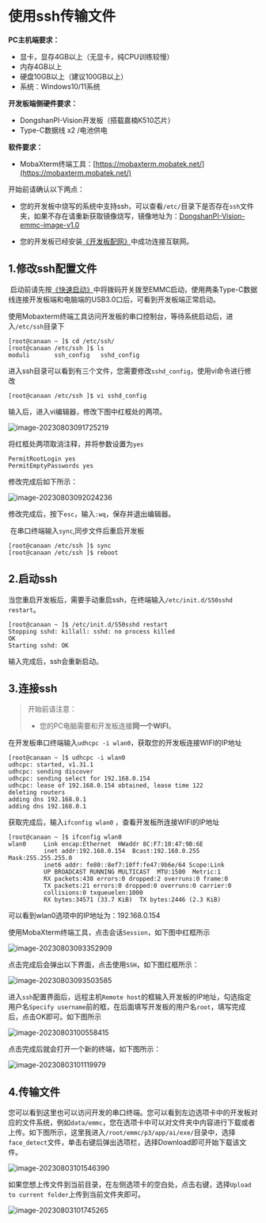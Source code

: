 # 使用ssh传输文件

**PC主机端要求：**

- 显卡，显存4GB以上（无显卡，纯CPU训练较慢）
- 内存4GB以上
- 硬盘10GB以上（建议100GB以上）
- 系统：Windows10/11系统

**开发板端侧硬件要求：**

- DongshanPI-Vision开发板（搭载嘉楠K510芯片）
- Type-C数据线 x2 /电池供电

**软件要求：**

- MobaXterm终端工具：[https://mobaxterm.mobatek.net/](https://mobaxterm.mobatek.net/)



开始前请确认以下两点：

- 您的开发板中烧写的系统中支持ssh，可以查看`/etc/`目录下是否存在`ssh`文件夹，如果不存在请重新获取镜像烧写，镜像地址为：[DongshanPI-Vision-emmc-image-v1.0](https://dongshanpi.cowtransfer.com/s/5eebd3648bdd48 ) 

- 您的开发板已经安装[《开发板配网》](https://canaan-docs.100ask.net/Basic/DongshanPI-Vision/03-BoardNetwork.html)中成功连接互联网。

## 1.修改ssh配置文件

​	启动前请先按[《快速启动》](https://canaan-docs.100ask.net/Basic/DongshanPI-Vision/02-QuickStart.html)中将拨码开关拨至EMMC启动，使用两条Type-C数据线连接开发板端和电脑端的USB3.0口后，可看到开发板端正常启动。

​	使用Mobaxterm终端工具访问开发板的串口控制台，等待系统启动后，进入`/etc/ssh`目录下

```
[root@canaan ~ ]$ cd /etc/ssh/
[root@canaan /etc/ssh ]$ ls
moduli       ssh_config   sshd_config
```

进入ssh目录可以看到有三个文件，您需要修改`sshd_config`，使用vi命令进行修改

```
[root@canaan /etc/ssh ]$ vi sshd_config
```

输入后，进入vi编辑器，修改下图中红框处的两项。

![image-20230803091725219](http://photos.100ask.net/canaan-docs/image-20230803091725219.png)

将红框处两项取消注释，并将参数设置为`yes`

```
PermitRootLogin yes
PermitEmptyPasswords yes
```

修改完成后如下所示：

![image-20230803092024236](http://photos.100ask.net/canaan-docs/image-20230803092024236.png)

修改完成后，按下`esc`，输入`:wq`，保存并退出编辑器。

​	在串口终端输入`sync`,同步文件后重启开发板

```
[root@canaan /etc/ssh ]$ sync
[root@canaan /etc/ssh ]$ reboot
```





## 2.启动ssh

​	当您重启开发板后，需要手动重启ssh，在终端输入`/etc/init.d/S50sshd restart`。

```
[root@canaan ~ ]$ /etc/init.d/S50sshd restart
Stopping sshd: killall: sshd: no process killed
OK
Starting sshd: OK
```

输入完成后，ssh会重新启动。



## 3.连接ssh

> 开始前请注意：
>
> - 您的PC电脑需要和开发板连接**同一个WIFI**。

​	在开发板串口终端输入`udhcpc -i wlan0`，获取您的开发板连接WIFI的IP地址

```
[root@canaan ~ ]$ udhcpc -i wlan0
udhcpc: started, v1.31.1
udhcpc: sending discover
udhcpc: sending select for 192.168.0.154
udhcpc: lease of 192.168.0.154 obtained, lease time 122
deleting routers
adding dns 192.168.0.1
adding dns 192.168.0.1
```

获取完成后，输入`ifconfig wlan0` ，查看开发板所连接WIFI的IP地址

```
[root@canaan ~ ]$ ifconfig wlan0
wlan0     Link encap:Ethernet  HWaddr 8C:F7:10:47:9B:6E
          inet addr:192.168.0.154  Bcast:192.168.0.255  Mask:255.255.255.0
          inet6 addr: fe80::8ef7:10ff:fe47:9b6e/64 Scope:Link
          UP BROADCAST RUNNING MULTICAST  MTU:1500  Metric:1
          RX packets:438 errors:0 dropped:2 overruns:0 frame:0
          TX packets:21 errors:0 dropped:0 overruns:0 carrier:0
          collisions:0 txqueuelen:1000
          RX bytes:34571 (33.7 KiB)  TX bytes:2446 (2.3 KiB)
```

可以看到wlan0选项中的IP地址为：192.168.0.154 



使用MobaXterm终端工具，点击会话`Session`，如下图中红框所示

![image-20230803093352909](http://photos.100ask.net/canaan-docs/image-20230803093352909.png)

点击完成后会弹出以下界面，点击使用`SSH`，如下图红框所示：

![image-20230803093503585](http://photos.100ask.net/canaan-docs/image-20230803093503585.png)

进入`ssh`配置界面后，远程主机`Remote host`的框输入开发板的IP地址，勾选指定用户名`Specify username`前的框，在后面填写开发板的用户名`root`，填写完成后，点击OK即可。如下图所示

![image-20230803100558415](http://photos.100ask.net/canaan-docs/image-20230803100558415.png)

点击完成后就会打开一个新的终端，如下图所示：

![image-20230803101119979](http://photos.100ask.net/canaan-docs/image-20230803101119979.png)

## 4.传输文件

您可以看到这里也可以访问开发的串口终端。您可以看到左边选项卡中的开发板对应的文件系统，例如`data/emmc`，您在选项卡中可以对文件夹中内容进行下载或者上传。如下图所示，这里我进入`/root/emmc/p3/app/ai/exe/`目录中，选择`face_detect`文件，单击右键后弹出选项栏，选择Download即可开始下载该文件。

![image-20230803101546390](http://photos.100ask.net/canaan-docs/image-20230803101546390.png)

如果您想上传文件到当前目录，在左侧选项卡的空白处，点击右键，选择`Upload to current folder`上传到当前文件夹即可。

![image-20230803101745265](http://photos.100ask.net/canaan-docs/image-20230803101745265.png)